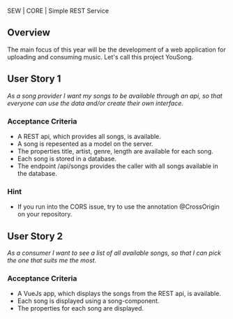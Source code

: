 SEW | CORE | Simple REST Service

## Overview
The main focus of this year will be the development of a web application for uploading and consuming music. Let's call this project YouSong.

## User Story 1
*As a song provider I want my songs to be available through an api, so that everyone can use the data and/or create their own interface.*

### Acceptance Criteria
- A REST api, which provides all songs, is available.
- A song is repesented as a model on the server.
- The properties title, artist, genre, length are available for each song.
- Each song is stored in a database.
- The endpoint /api/songs provides the caller with all songs available in the database.

### Hint
- If you run into the CORS issue, try to use the annotation @CrossOrigin on your repository.

## User Story 2
*As a consumer I want to see a list of all available songs, so that I can pick the one that suits me the most.*

### Acceptance Criteria
- A VueJs app, which displays the songs from the REST api, is available.
- Each song is displayed using a song-component.
- The properties for each song are displayed.
